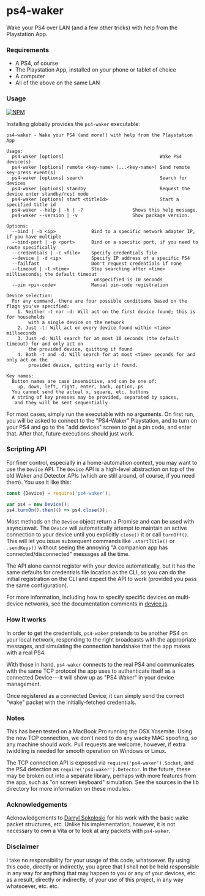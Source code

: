ps4-waker
=========

Wake your PS4 over LAN (and a few other tricks) with help from 
the Playstation App.

### Requirements

- A PS4, of course
- The Playstation App, installed on your phone or tablet of choice
- A computer
- All of the above on the same LAN

### Usage

[![NPM](https://nodei.co/npm/ps4-waker.png?mini=true)](https://nodei.co/npm/ps4-waker/)

Installing globally provides the `ps4-waker` executable:

```
ps4-waker - Wake your PS4 (and more!) with help from the Playstation App

Usage:
  ps4-waker [options]                                   Wake PS4 device(s)
  ps4-waker [options] remote <key-name> (...<key-name>) Send remote key-press event(s)
  ps4-waker [options] search                            Search for devices
  ps4-waker [options] standby                           Request the device enter standby/rest mode
  ps4-waker [options] start <titleId>                   Start a specified title id
  ps4-waker --help | -h | -?                  Shows this help message.
  ps4-waker --version | -v                    Show package version.

Options:
  --bind | -b <ip>             Bind to a specific network adapter IP, if you have multiple
  --bind-port | -p <port>      Bind on a specific port, if you need to route specifically
  --credentials | -c <file>    Specify credentials file
  --device | -d <ip>           Specify IP address of a specific PS4
  --failfast                   Don't request credentials if none
  --timeout | -t <time>        Stop searching after <time> milliseconds; the default timeout 
                                unspecified is 10 seconds
  --pin <pin-code>             Manual pin-code registration

Device selection:
  For any command, there are four possible conditions based on the flags you've specified:
    1. Neither -t nor -d: Will act on the first device found; this is for households
        with a single device on the network
    2. Just -t: Will act on every device found within <time> millseconds
    3. Just -d: Will search for at most 10 seconds (the default timeout) for and only act on
        the provided device, quitting if found
    4. Both -t and -d: Will search for at most <time> seconds for and only act on the
        provided device, qutting early if found.

Key names:
  Button names are case insensitive, and can be one of:
    up, down, left, right, enter, back, option, ps
  You cannot send the actual x, square, etc. buttons
  A string of key presses may be provided, separated by spaces,
   and they will be sent sequentially.
```

For most cases, simply run the executable with no arguments. On first run,
you will be asked to connect to the "PS4-Waker" Playstation, and to turn on
your PS4 and go to the "add devices" screen to get a pin code, and enter that.
After that, future executions should just work.

### Scripting API

For finer control, especially in a home-automation context, you may want to use
the `Device` API. The `Device` API is a high-level abstraction on top of the old
Waker and Detector APIs (which are still around, of course, if you need them).
You use it like this:

```javascript
const {Device} = require('ps4-waker');

var ps4 = new Device();
ps4.turnOn().then(() => ps4.close());
```

Most methods on the `Device` object return a Promise and can be used with async/await.
The `Device` will automatically attempt to maintain an active connection to your device
until you explicitly `close()` it or call `turnOff()`. This will let you issue
subsequent commands like `.startTitle()` or `.sendKeys()` without seeing the annoying
"A companion app has connected/disconnected" messages all the time.

The API alone cannot register with your device automatically, but it has the same
defaults for credentials file location as the CLI, so you can do the initial
registration on the CLI and expect the API to work (provided you pass the same
configuration).

For more information, including how to specify specific devices on multi-device
networks, see the documentation comments in [device.js](lib/device.js).

### How it works

In order to get the credentials, `ps4-waker` pretends to be another PS4 on your
local network, responding to the right broadcasts with the appropriate messages,
and simulating the connection handshake that the app makes with a real PS4.

With those in hand, `ps4-waker` connects to the real PS4 and communicates
with the same TCP protocol the app uses to authenticate itself as a connected
Device---it will show up as "PS4 Waker" in your device management.

Once registered as a connected Device, it can simply send the correct "wake"
packet with the initially-fetched credentials.

### Notes

This has been tested on a MacBook Pro running the OSX Yosemite. Using the new
TCP connection, we don't need to do any wacky MAC spoofing, so any machine
should work. Pull requests are welcome, however, if extra twiddling is needed 
for smooth operation on Windows or Linux.

The TCP connection API is exposed via `require('ps4-waker').Socket`, and the
PS4 detection as `require('ps4-waker').Detector`. In the future, these may
be broken out into a separate library, perhaps with more features from the app,
such as "on screen keyboard" simulation. 
See the sources in the lib directory for more information on these modules.

### Acknowledgements

Acknowledgements
to [Darryl Sokoloski](https://github.com/dsokoloski/ps4-wake) for his work
with the basic wake packet structures, etc. Unlike his implementation, however,
it is not necessary to own a Vita or to look at any packets with `ps4-waker`.

### Disclaimer

I take no responsibility for your usage of this code, whatsoever. By using this
code, directly or indirectly, you agree that I shall not be held responsible 
in any way for anything that may happen to you or any of your devices, etc.
as a result, directly or indirectly, of your use of this project, in any way 
whatsoever, etc. etc.
